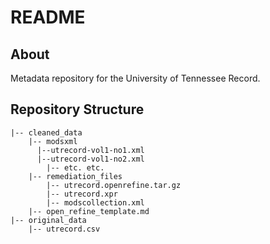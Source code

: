 # README

## About

Metadata repository for the University of Tennessee Record.

## Repository Structure

```
|-- cleaned_data
    |-- modsxml
      |--utrecord-vol1-no1.xml
      |--utrecord-vol1-no2.xml
	    |-- etc. etc.
    |-- remediation_files
        |-- utrecord.openrefine.tar.gz
        |-- utrecord.xpr
        |-- modscollection.xml
	|-- open_refine_template.md
|-- original_data
    |-- utrecord.csv

```
